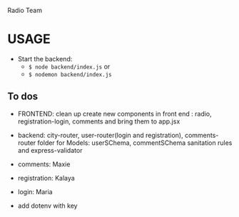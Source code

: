 Radio Team


# USAGE



- Start the backend:
    - `$ node backend/index.js`
                or
    - `$ nodemon backend/index.js`


## To dos

- FRONTEND: clean up create new components in front end : radio, registration-login, comments and bring them to app.jsx

-  backend: city-router, user-router(login and registration), comments-router
  folder for Models: userSChema, commentSChema
  sanitation rules and express-validator

- comments: Maxie
- registration: Kalaya
- login: Maria

- add dotenv with key
